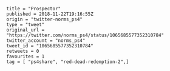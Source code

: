 ```
title = "Prospector"
published = 2018-11-22T19:16:55Z
origin = "twitter-norms_ps4"
type = "tweet"
original_url = "https://twitter.com/norms_ps4/status/1065685577352310784"
twitter_account = "norms_ps4"
tweet_id = "1065685577352310784"
retweets = 0
favourites = 1
tag = [ "ps4share", "red-dead-redemption-2",]
```

<p class='image'><img src='https://mnf.m17s.net/2018/11/22/DsoTYjHXQAIbdi4.jpg' alt=''></p>

